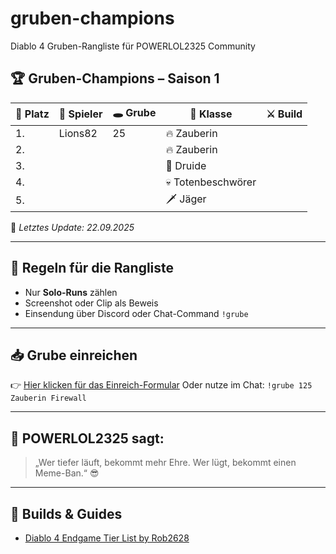# gruben-champions
Diablo 4 Gruben-Rangliste für POWERLOL2325 Community
## 🏆 Gruben-Champions – Saison 1

| 🥇 Platz | 👤 Spieler      | 🕳️ Grube | 🧙 Klasse         | ⚔️ Build         |
|---------|-------------------|----------|---------------------|------------------|
| 1.      | Lions82           | 25       | 🔥 Zauberin        |                  |
| 2.      |                   |          | 🔥 Zauberin        |                  |
| 3.      |                   |          | 🐻 Druide          |                  |
| 4.      |                   |          | 💀 Totenbeschwörer |                  |
| 5.      |                   |          |  🗡️ Jäger          |                  |


📅 *Letztes Update: 22.09.2025*

---  

## 📜 Regeln für die Rangliste
- Nur **Solo-Runs** zählen
- Screenshot oder Clip als Beweis
- Einsendung über Discord oder Chat-Command `!grube`

---

## 📥 Grube einreichen
👉 [Hier klicken für das Einreich-Formular]([https://deinlink.de](https://discord.com/channels/719438860278562886/1419990617873715220))  
Oder nutze im Chat: `!grube 125 Zauberin Firewall`

---

## 🧠 POWERLOL2325 sagt:
> „Wer tiefer läuft, bekommt mehr Ehre. Wer lügt, bekommt einen Meme-Ban.“ 😎

---

## 🔗 Builds & Guides
- [Diablo 4 Endgame Tier List by Rob2628]([https://d4builds.gg/barbar/ww-shout-meta](https://d4builds.gg/tierlist/))


